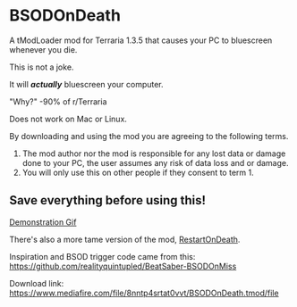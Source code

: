 # BSODOnDeath
A tModLoader mod for Terraria 1.3.5 that causes your PC to bluescreen whenever you die.

This is not a joke.

It will ***actually*** bluescreen your computer.

"Why?" -90% of r/Terraria

Does not work on Mac or Linux.

By downloading and using the mod you are agreeing to the following terms.
1. The mod author nor the mod is responsible for any lost data or damage done to your PC, the user assumes any risk of data loss and or damage.
2. You will only use this on other people if they consent to term 1.

## Save everything before using this!

[Demonstration Gif](https://thumbs.gfycat.com/WhisperedNeighboringBuck-mobile.mp4)

There's also a more tame version of the mod, [RestartOnDeath](https://github.com/RZOK/RestartOnDeath).

Inspiration and BSOD trigger code came from this: https://github.com/realityquintupled/BeatSaber-BSODOnMiss

Download link: https://www.mediafire.com/file/8nntp4srtat0vvt/BSODOnDeath.tmod/file

